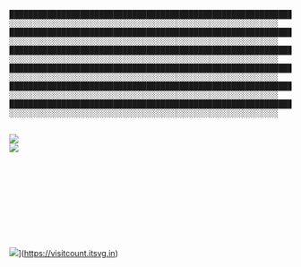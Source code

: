 <pre>
████████████████████████████████████████████████████████████
░░░░░░░░░░░░░░░░░░░░░░░░░░░░░░░░░░░░░░░░░░░░░░░░░░░░░░░░░
████████████████████████████████████████████████████████████
░░░░░░░░░░░░░░░░░░░░░░░░░░░░░░░░░░░░░░░░░░░░░░░░░░░░░░░░░
████████████████████████████████████████████████████████████
░░░░░░░░░░░░░░░░░░░░░░░░░░░░░░░░░░░░░░░░░░░░░░░░░░░░░░░░░
████████████████████████████████████████████████████████████
░░░░░░░░░░░░░░░░░░░░░░░░░░░░░░░░░░░░░░░░░░░░░░░░░░░░░░░░░
████████████████████████████████████████████████████████████
░░░░░░░░░░░░░░░░░░░░░░░░░░░░░░░░░░░░░░░░░░░░░░░░░░░░░░░░░
████████████████████████████████████████████████████████████
░░░░░░░░░░░░░░░░░░░░░░░░░░░░░░░░░░░░░░░░░░░░░░░░░░░░░░░░░
 </pre>
 
![](https://github-readme-streak-stats.herokuapp.com/?user=r3zu3&theme=dark&hide_border=false)
<br>
![](https://github-readme-stats.vercel.app/api/top-langs/?username=r3zu3&theme=dark&hide_border=false&include_all_commits=true&count_private=true&layout=compact)
<br>
<br>
<br>
<br>
<br>
<br>
<br>
<br>
<br>
<br>
<br>
![](https://visitcount.itsvg.in/api?id=R3zu3&icon=0&color=0)](https://visitcount.itsvg.in)
